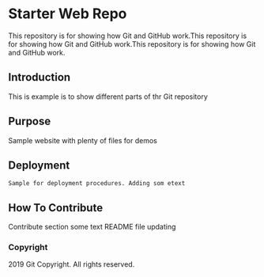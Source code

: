 # Starter Web Repo

This repository is for showing how Git and GitHub work.This repository is for showing how Git and GitHub work.This repository is for showing how Git and GitHub work.

## Introduction
 This is example is to show different parts of thr Git repository

## Purpose

Sample website with plenty of files for demos

## Deployment

	Sample for deployment procedures. Adding som etext

## How To Contribute

  Contribute section some text
  README file updating 


  ### Copyright

  2019 Git Copyright. All rights reserved.